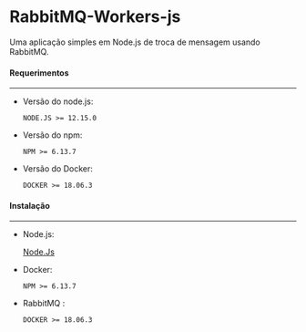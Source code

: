 # RabbitMQ-Workers-js

Uma aplicação simples em Node.js de troca de mensagem usando RabbitMQ.


#### Requerimentos
-----------------
* Versão do node.js:

      NODE.JS >= 12.15.0

* Versão do npm:

      NPM >= 6.13.7

* Versão do Docker:

      DOCKER >= 18.06.3
      
      
 #### Instalação 
-----------------
* Node.js:

     [Node.Js](https://github.com/nodesource/distributions/blob/master/README.md)

* Docker:

      NPM >= 6.13.7

* RabbitMQ :

      DOCKER >= 18.06.3
      
